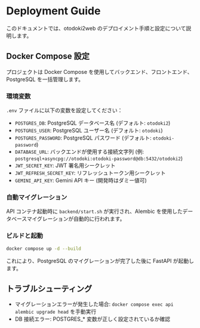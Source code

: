 # Deployment Guide

このドキュメントでは、otodoki2web のデプロイメント手順と設定について説明します。

## Docker Compose 設定

プロジェクトは Docker Compose を使用してバックエンド、フロントエンド、PostgreSQL を一括管理します。

### 環境変数

`.env` ファイルに以下の変数を設定してください：

- `POSTGRES_DB`: PostgreSQL データベース名 (デフォルト: `otodoki2`)
- `POSTGRES_USER`: PostgreSQL ユーザー名 (デフォルト: `otodoki`)
- `POSTGRES_PASSWORD`: PostgreSQL パスワード (デフォルト: `otodoki-password`)
- `DATABASE_URL`: バックエンドが使用する接続文字列 (例: `postgresql+asyncpg://otodoki:otodoki-password@db:5432/otodoki2`)
- `JWT_SECRET_KEY`: JWT 署名用シークレット
- `JWT_REFRESH_SECRET_KEY`: リフレッシュトークン用シークレット
- `GEMINI_API_KEY`: Gemini API キー (開発時はダミー値可)

### 自動マイグレーション

API コンテナ起動時に `backend/start.sh` が実行され、Alembic を使用したデータベースマイグレーションが自動的に行われます。

### ビルドと起動

```bash
docker compose up -d --build
```

これにより、PostgreSQL のマイグレーションが完了した後に FastAPI が起動します。

## トラブルシューティング

- マイグレーションエラーが発生した場合: `docker compose exec api alembic upgrade head` を手動実行
- DB 接続エラー: POSTGRES\_\* 変数が正しく設定されているか確認
